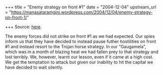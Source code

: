 +++
title = "Enemy strategy on front #1"
date = "2004-12-04"
upstream_url = "https://manasataramgini.wordpress.com/2004/12/04/enemy-strategy-on-front-1/"

+++
Source: [here](https://manasataramgini.wordpress.com/2004/12/04/enemy-strategy-on-front-1/).

The enemy forces did not strike on front #1 as we had expected. Our spies inform us that they have decided to instead pause futher hostilities on front #1 and instead resort to the Trojan horse strategy. In our “Gaugamela”, which was in a month of blazing heat we had fallen prey to that strategy and lost terribly. We, however, learnt our lesson, even if it came at a high cost. We get the temptation to attack but given our inability to hit the capital we have decided to wait silently.  

